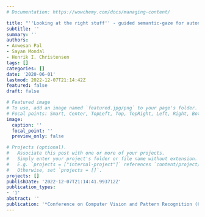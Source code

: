 ```yaml
---
# Documentation: https://wowchemy.com/docs/managing-content/

title: "''Looking at the right stuff'' - guided semantic-gaze for autonomous driving"
subtitle: ''
summary: ''
authors:
- Anwesan Pal
- Sayan Mondal
- Henrik I. Christensen
tags: []
categories: []
date: '2020-06-01'
lastmod: 2022-12-07T21:14:42Z
featured: false
draft: false

# Featured image
# To use, add an image named `featured.jpg/png` to your page's folder.
# Focal points: Smart, Center, TopLeft, Top, TopRight, Left, Right, BottomLeft, Bottom, BottomRight.
image:
  caption: ''
  focal_point: ''
  preview_only: false

# Projects (optional).
#   Associate this post with one or more of your projects.
#   Simply enter your project's folder or file name without extension.
#   E.g. `projects = ["internal-project"]` references `content/project/deep-learning/index.md`.
#   Otherwise, set `projects = []`.
projects: []
publishDate: '2022-12-07T21:14:41.993712Z'
publication_types:
- '1'
abstract: ''
publication: '*Conference on Computer Vision and Pattern Recognition (CVPR)*'
---
```

